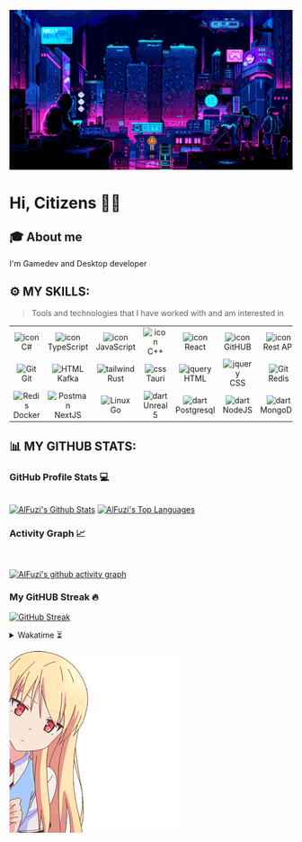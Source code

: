 ![til](./gifs/5927911.gif)

# Hi, Citizens 👋🏼

## 🎓 About me

I'm Gamedev and Desktop developer

## ⚙️ MY SKILLS: 

> Tools and technologies that I have worked with and am interested in

<table align="center">
    <td align="center" width="96">
        <img src="https://techstack-generator.vercel.app/csharp-icon.svg" alt="icon" width="65" height="65" />
      <br>C#
    </td>
    <td align="center" width="96">
        <img src="https://techstack-generator.vercel.app/ts-icon.svg" alt="icon" width="65" height="65" />
      <br>TypeScript
    </td>
    <td align="center" width="96">
        <img src="https://techstack-generator.vercel.app/js-icon.svg" alt="icon" width="65" height="65" />
      <br>JavaScript
    </td>   
    <td align="center" width="96">
        <img src="https://techstack-generator.vercel.app/cpp-icon.svg" alt="icon" width="65" height="65" />
      <br>C++
    </td> 
    <td align="center" width="96">
        <img src="https://techstack-generator.vercel.app/react-icon.svg" alt="icon" width="65" height="65" />
      <br>React
    </td> 
    <td align="center" width="96">
        <img src="https://techstack-generator.vercel.app/github-icon.svg" alt="icon" width="65" height="65" />
      <br>GitHUB
    </td> 
    <td align="center" width="96">
        <img src="https://techstack-generator.vercel.app/restapi-icon.svg" alt="icon" width="65" height="65" />
      <br>Rest API
    </td> 
  </tr>
  <tr>
    <td align="center" width="96">
        <img src="https://skillicons.dev/icons?i=git" width="48" height="48" alt="Git" />
      <br>Git
    </td>
    <td align="center"  width="96">
        <img src="https://skillicons.dev/icons?i=kafka" width="48" height="48" alt="HTML" />
      <br>Kafka
    </td>
    <td align="center" width="96">
        <img src="https://skillicons.dev/icons?i=rust" width="48" height="48" alt="tailwind" />
      <br>Rust
    </td>
    <td align="center" width="96">
        <img src="https://skillicons.dev/icons?i=tauri" width="48" height="48" alt="css" />
      <br>Tauri
    </td>
    <td align="center" width="96">
        <img src="https://skillicons.dev/icons?i=html" width="48" height="48" alt="jquery" />
      <br>HTML
    </td>
        <td align="center" width="96">
        <img src="https://skillicons.dev/icons?i=css" width="48" height="48" alt="jquery" />
      <br>CSS
    </td>
    <td align="center" width="96">
        <img src="https://skillicons.dev/icons?i=redis" width="48" height="48" alt="Git" />
      <br>Redis
    </td>
  </tr>
   <tr>
    <td align="center" width="96">
        <img src="https://skillicons.dev/icons?i=docker" width="48" height="48" alt="Redis" />
      <br>Docker
    </td>
    <td align="center" width="96">
        <img src="https://skillicons.dev/icons?i=nextjs" width="48" height="48" alt="Postman" />
      <br>NextJS
    </td>
    <td align="center" width="96">
        <img src="https://skillicons.dev/icons?i=go" width="48" height="48" alt="Linux" />
      <br>Go
    </td>
    <td align="center" width="96">
        <img src="https://skillicons.dev/icons?i=unreal" width="48" height="48" alt="dart" />
      <br>Unreal 5
    </td>
    <td align="center" width="96">
        <img src="https://skillicons.dev/icons?i=postgres" width="48" height="48" alt="dart" />
      <br>Postgresql
    </td>
     <td align="center" width="96">
        <img src="https://skillicons.dev/icons?i=nodejs" width="48" height="48" alt="dart" />
      <br>NodeJS
    </td>
    <td align="center" width="96">
        <img src="https://skillicons.dev/icons?i=mongodb" width="48" height="48" alt="dart" />
      <br>MongoDB
    </td>
  </tr>
 <tr>
 </tr>
</table>


## 📊 MY GITHUB STATS: 

<h3>GitHub Profile Stats 💻</h3>
  <br/>
    <a href="https://github.com/anuraghazra/github-readme-stats"><img alt="AlFuzi's Github Stats" src="https://github-readme-stats.vercel.app/api/?username=AIFuzi&show_icons=true&count_private=true&theme=synthwave" height="192px"/></a>
  <a href="https://github.com/anuraghazra/github-readme-stats"><img alt="AlFuzi's Top Languages" src="https://github-readme-stats.vercel.app/api/top-langs/?username=AIFuzi&langs_count=8&layout=compact&theme=synthwave" height="192px"/></a>
  <br/>


<h3>Activity Graph 📈</h3>
  <br/>

[![AIFuzi's github activity graph](https://github-readme-activity-graph.vercel.app/graph?username=AIFuzi&theme=react-dark)](https://github.com/ashutosh00710/github-readme-activity-graph)

<h3>My GitHUB Streak 🔥</h3>

[![GitHub Streak](https://streak-stats.demolab.com?user=AIFuzi&theme=transparent&border_radius=4&card_width=500&border=5F27CD&stroke=5F27CD&ring=1DD1A1B9&fire=1FE0AC&currStreakNum=1DD1A1&sideNums=F368E0&currStreakLabel=1DD1A1&sideLabels=FF9FF3&dates=FF6B81)](https://git.io/streak-stats)


<details>
  <summary>Wakatime ⏳</summary>
  <br/>
  <img src="https://wakatime.com/share/@dc77cb55-4864-4bb0-9455-0de80d3420a4/24498ca9-4221-4aed-ad96-90f5b41a5f48.svg">
  <br/>
  <br/>
  <br/>

  <img src="https://wakatime.com/share/@dc77cb55-4864-4bb0-9455-0de80d3420a4/15deae2b-eee1-496d-a8ae-f523529e2b7f.svg">
</details>

![til](./gifs/5LYzTBVoS196gvYvw3zjwHQ23nYQP3Xdqds56ChX-RQ.gif)
